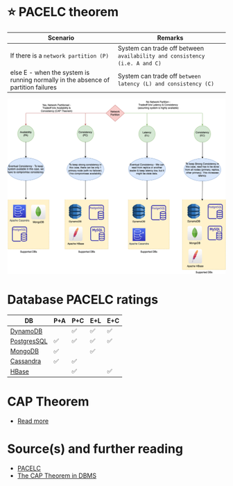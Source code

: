 # :star: PACELC theorem

| Scenario                                                                          | Remarks                                                                   |
|-----------------------------------------------------------------------------------|---------------------------------------------------------------------------|
| If there is a `network partition (P)`                                             | System can trade off between `availability and consistency (i.e. A and C)` |
| else E - when the system is running normally in the absence of partition failures | System can trade off `between latency (L) and consistency (C)`            |

![img.png](PACELC_Diagram.drawio.png)

# Database PACELC ratings

| DB                                                                          | P+A                | P+C                | E+L                | E+C                |
|-----------------------------------------------------------------------------|--------------------|--------------------|--------------------|--------------------|
| [DynamoDB](../../2_AWSServices/6_DatabaseServices/AmazonDynamoDB/Readme.md) |                    | :white_check_mark: | :white_check_mark: | :white_check_mark: |
| [PostgresSQL](../7_SQL-Databases/Readme.md)                                   | :white_check_mark: | :white_check_mark: | :white_check_mark: | :white_check_mark: |
| [MongoDB](../10_Document-Databases/MongoDB)                            | :white_check_mark: |                    | :white_check_mark: |                    |
| [Cassandra](../11_WideColumn-Databases/ApacheCasandra.md)              | :white_check_mark: | :white_check_mark: |                    |                    |
| [HBase](../11_WideColumn-Databases/ApacheHBase.md)                     |                    | :white_check_mark: |                    | :white_check_mark: |

# CAP Theorem
- [Read more](CAPTheorem.md)

# Source(s) and further reading
- [PACELC](https://en.wikipedia.org/wiki/PACELC_theorem)
- [The CAP Theorem in DBMS](https://www.geeksforgeeks.org/the-cap-theorem-in-dbms/)